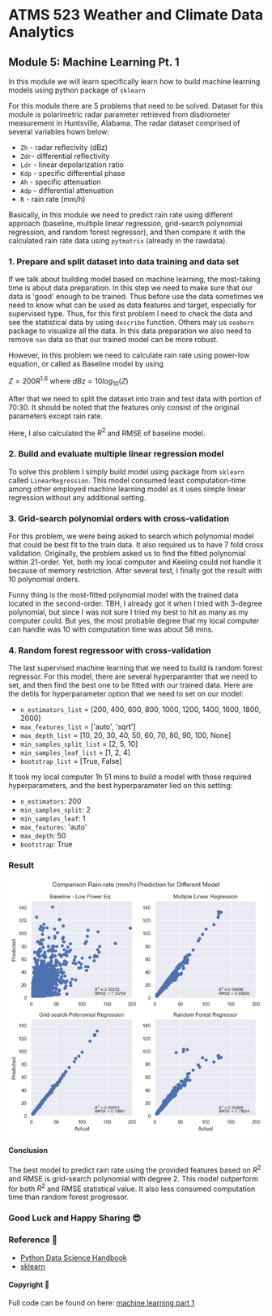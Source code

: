 # ATMS 523 Weather and Climate Data Analytics 

## Module 5: Machine Learning Pt. 1


In this module we will learn specifically learn how to build machine learning models using python package of  `sklearn`

For this module there are 5 problems that need to be solved. Dataset for this module is polarimetric radar parameter retrieved from disdrometer measurement in Huntsville, Alabama. The radar dataset comprised of several variables hown below:
- `Zh` - radar reflecivity (dBz)
- `Zdr`- differential reflectivity 
- `Ldr` - linear depolarization ratio
- `Kdp` - specific differential phase
- `Ah` - specific attenuation
- `Adp` - differential attenuation
- `R` - rain rate (mm/h)

Basically, in this module we need to predict rain rate using different approach (baseline, multiple linear regression, grid-search polynomial regression, and random forest regressor), and then compare it with the calculated rain rate data using `pytmatrix` (already in the rawdata).

### 1. Prepare and split dataset into data training and data set

If we talk about building model based on machine learning, the most-taking time is about data preparation. In this step we need to make sure that our data is 'good' enough to be trained. Thus before use the data sometimes we need to know what can be used as data features and target, especially for supervised type. Thus, for this first problem I need to check the data and see the statistical data by using `describe` function. Others may us `seaborn` package to visualize all the data. In this data preparation we also need to remove `nan` data so that our trained model can be more robust. 

However, in this problem we need to calculate rain rate using power-low equation, or called as Baseline model by using

$Z = 200R^1.6$ where $dBz = 10log_10(Z)$

After that we need to split the dataset into train and test data with portion of 70:30. It should be noted that the features only consist of the original parameters except rain rate. 

Here, I also calculated the $R^2$ and RMSE of baseline model. 

### 2. Build and evaluate multiple linear regression model 

To solve this problem I simply build model using package from `sklearn` called `LinearRegression`. This model consumed least computation-time among other employed machine learning model as it uses simple linear regression without any additional setting. 

### 3. Grid-search polynomial orders with cross-validation

For this problem, we were being asked to search which polynomial model that could be best fit to the train data. It also required us to have 7 fold cross validation. Originally, the problem asked us to find the fitted polynomial within 21-order. Yet, both my local computer and Keeling could not handle it because of memory restriction. After several test, I finally got the result with 10 polynomial orders. 

Funny thing is the most-fitted polynomial model with the trained data located in the second-order. TBH, I already got it when I tried with 3-degree polynomial, but since I was not sure I tried my best to hit as many as my computer could. But yes, the most probable degree that my local computer can handle was 10 with computation time was about 58 mins. 

### 4. Random forest regressoor with cross-validation 

The last supervised machine learning that we need to build is random forest regressor. For this model, there are several hyperparamter that we need to set, and then find the best one to be fitted with our trained data. 
Here are the detils for hyperparameter option that we need to set on our model: 

- `n_estimators_list` = [200, 400, 600, 800, 1000, 1200, 1400, 1600, 1800, 2000]
- `max_features_list` = ['auto', 'sqrt']
- `max_depth_list` = [10, 20, 30, 40, 50, 60, 70, 80, 90, 100, None]
- `min_samples_split_list` = [2, 5, 10]
- `min_samples_leaf_list` = [1, 2, 4]
- `bootstrap_list` = [True, False]

It took my local computer 1h 51 mins to build a model with those required hyperparameters, and the best hyperparameter lied on this setting: 

- `n_estimators`: 200
- `min_samples_split`: 2
- `min_samples_leaf`: 1
- `max_features`: 'auto'
- `max_depth`: 50
- `bootstrap`: True

### Result 

![scatter](figures/scatter_plot.png)

#### Conclusion

The best model to predict rain rate using the provided features based on $R^2$ and RMSE is grid-search polynomial with degree 2. This model outperform for both $R^2$ and RMSE statistical value. It also less consumed computation time than random forest progressor. 

### Good Luck and Happy Sharing :sunglasses: 

### Reference :page_facing_up: 
- [Python Data Science Handbook](https://scikit-learn.org/stable/)
- [sklearn](https://scikit-learn.org/stable/)

#### Copyright :mega: 

Full code can be found on here: [machine learning part 1](https://github.com/atmsillinois/machine-learning-1-fsari2/blob/main/HW05_Fitria.ipynb)
